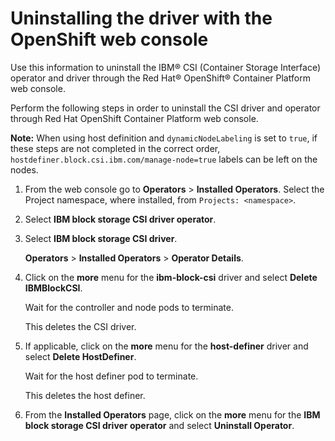 # Uninstalling the driver with the OpenShift web console

Use this information to uninstall the IBM® CSI (Container Storage Interface) operator and driver through the Red Hat® OpenShift® Container Platform web console.

Perform the following steps in order to uninstall the CSI driver and operator through Red Hat OpenShift Container Platform web console.

**Note:** When using host definition and `dynamicNodeLabeling` is set to `true`, if these steps are not completed in the correct order, `hostdefiner.block.csi.ibm.com/manage-node=true` labels can be left on the nodes.

1.  From the web console go to **Operators** > **Installed Operators**. Select the Project namespace, where installed, from `Projects: <namespace>`.

2.  Select **IBM block storage CSI driver operator**.

3.  Select **IBM block storage CSI driver**.

    **Operators** > **Installed Operators** > **Operator Details**.

4. Click on the **more** menu for the **ibm-block-csi** driver and select **Delete IBMBlockCSI**.

    Wait for the controller and node pods to terminate.

    This deletes the CSI driver.

5. If applicable, click on the **more** menu for the **host-definer** driver and select **Delete HostDefiner**.

    Wait for the host definer pod to terminate.

    This deletes the host definer.

6. From the **Installed Operators** page, click on the **more** menu for the **IBM block storage CSI driver operator** and select **Uninstall Operator**.


